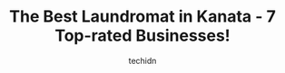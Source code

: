 ---
layout: ampstory
image: https://i0.wp.com/www.auto.or.id/wp-content/uploads/2023/06/cleaners-near-me-0-kanata-1686326053.jpeg?resize=640,853
author: techidn
featured: false
description: Kanata, Ontario, Canada is a haven for Laundromat enthusiasts, boasting an impressive array of 7 top-notch establishments. Whether youre a seasoned connoisseur or simply curious to explore 
title: The Best Laundromat in Kanata - 7 Top-rated Businesses!
cover:
   title: The Best Laundromat in Kanata - 7 Top-rated Businesses!
   subtitle: AUTO.OR.ID
   background: https://www.auto.or.id/wp-content/uploads/2023/06/cleaners-near-me-0-kanata-1686326053.jpeg

pages: 
 - layout: thirds
   top: <h1>#1 One Stop Laundromat & Dry Cleaner</h1>
   bottom: "<p>One Stop is a great place to come and do your laundry.The Owners are incredibly helpful, kind and friendly.I have never had an issue with washers, driers or getting chang</p>"
   background: https://www.auto.or.id/wp-content/uploads/2023/06/cleaners-near-me-1-kanata-1686326055.png
   backgroundblur: true
 - layout: thirds
   top: <h1>#2 Majestic Cleaners & Laundry (Gladstone & Bay)</h1>
   bottom: "<p>553 Gladstone Ave, Ottawa, ON K1R 5P2, Canada</p>"
   background: https://www.auto.or.id/wp-content/uploads/2023/06/cleaners-near-me-2-kanata-1686326056.jpeg
   cta:
      link: https://www.auto.or.id/the-best-laundromat-in-kanata-7-top-rated-businesses/
      text: The Best Laundromat in Kanata - 7 Top-rated Businesses!
 - layout: thirds
   top: <h1>#3 Merivale Coin Laundry</h1>
   bottom: "<p>1005 Merivale Rd, Ottawa, ON K1Z 6A6, Canada</p>"
   background: https://images.unsplash.com/photo-1510883056135-32472f0e11b8?ixlib=rb-4.0.3&ixid=MnwxMjA3fDB8MHxwaG90by1wYWdlfHx8fGVufDB8fHx8&auto=format&fit=crop&w=640&h=853&q=80
   cta:
      link: https://www.auto.or.id/the-best-laundromat-in-kanata-7-top-rated-businesses/
      text: The Best Laundromat in Kanata - 7 Top-rated Businesses!
 - layout: thirds
   top: <h1>#4 Coin Wash</h1>
   bottom: "<p>650a Eagleson Rd, Kanata, ON K2M 1H4, Canada</p>"
   background: https://images.unsplash.com/photo-1620547316190-289b3899e010?ixlib=rb-4.0.3&ixid=MnwxMjA3fDB8MHxwaG90by1wYWdlfHx8fGVufDB8fHx8&auto=format&fit=crop&w=640&h=853&q=80
   cta:
      link: https://www.auto.or.id/the-best-laundromat-in-kanata-7-top-rated-businesses/
      text: The Best Laundromat in Kanata - 7 Top-rated Businesses!
 - layout: thirds
   top: <h1>#5 Laverie St-Charles Laundromat</h1>
   bottom: "<p>36 St Charles St, Vanier, ON K1L 5V2, Canada</p>"
   background: https://images.unsplash.com/photo-1632495288245-811aa76d8a32?ixlib=rb-4.0.3&ixid=MnwxMjA3fDB8MHxwaG90by1wYWdlfHx8fGVufDB8fHx8&auto=format&fit=crop&w=640&h=853&q=80
   cta:
      link: https://www.auto.or.id/the-best-laundromat-in-kanata-7-top-rated-businesses/
      text: The Best Laundromat in Kanata - 7 Top-rated Businesses!
 - layout: thirds
   top: <h1>#6 Buanderie Nicolet</h1>
   bottom: "<p>123 Rue Nicolet, Gatineau, QC J8Y 2J8, Canada</p>"
   background: https://images.unsplash.com/photo-1619844175408-c05947985e2d?ixlib=rb-4.0.3&ixid=MnwxMjA3fDB8MHxwaG90by1wYWdlfHx8fGVufDB8fHx8&auto=format&fit=crop&w=640&h=853&q=80
   cta:
      link: https://www.auto.or.id/the-best-laundromat-in-kanata-7-top-rated-businesses/
      text: The Best Laundromat in Kanata - 7 Top-rated Businesses!
 - layout: thirds
   top: <h1>#7 Ace Dry Cleaners</h1>
   bottom: "<p>471 Hazeldean Rd #10, Kanata, ON K2L 4B8, Canada</p>"
   background: https://images.unsplash.com/photo-1639928845176-2804838ca715?ixlib=rb-4.0.3&ixid=MnwxMjA3fDB8MHxwaG90by1wYWdlfHx8fGVufDB8fHx8&auto=format&fit=crop&w=640&h=853&q=80
   cta:
      link: https://www.auto.or.id/the-best-laundromat-in-kanata-7-top-rated-businesses/
      text: The Best Laundromat in Kanata - 7 Top-rated Businesses!
 - layout: thirds
   middle: Continue reading...
   background: https://images.unsplash.com/photo-1553440569-bcc63803a83d?ixlib=rb-4.0.3&ixid=MnwxMjA3fDB8MHxwaG90by1wYWdlfHx8fGVufDB8fHx8&auto=format&fit=crop&w=640&h=853&q=80
   cta:
      link: https://www.auto.or.id/the-best-laundromat-in-kanata-7-top-rated-businesses/
      text: The Best Laundromat in Kanata - 7 Top-rated Businesses!

---